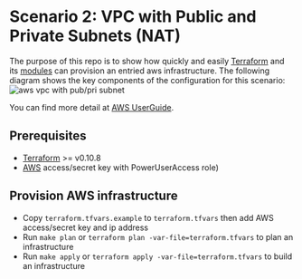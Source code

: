 # Scenario 2: VPC with Public and Private Subnets (NAT)
The purpose of this repo is to show how quickly and easily [Terraform](http://terraform.io) and its [modules](https://registry.terraform.io) can provision an entried aws
infrastructure. The following diagram shows the key components of the configuration for
this scenario:
![aws vpc with pub/pri
subnet](http://docs.aws.amazon.com/AmazonVPC/latest/UserGuide/images/nat-gateway-diagram.png "aws vpc with public/private subnets arc")


You can find more detail at [AWS
UserGuide](http://docs.aws.amazon.com/AmazonVPC/latest/UserGuide/VPC_Scenario2.html).

## Prerequisites

- [Terraform](https://www.terraform.io/downloads.html) >= v0.10.8
- [AWS](http://docs.aws.amazon.com/IAM/latest/UserGuide/id_credentials_access-keys.html) access/secret key with PowerUserAccess role)

## Provision AWS infrastructure
- Copy `terraform.tfvars.example` to `terraform.tfvars` then add AWS access/secret key and ip address
- Run `make plan` or `terraform plan -var-file=terraform.tfvars` to plan an infrastructure
- Run `make apply` or `terraform apply -var-file=terraform.tfvars` to build an infrastructure

